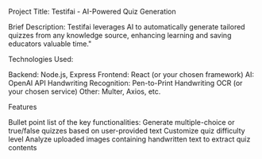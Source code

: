Project Title: Testifai - AI-Powered Quiz Generation

Brief Description: Testifai leverages AI to automatically generate tailored quizzes from any knowledge source, enhancing learning and saving educators valuable time."

Technologies Used:

Backend: Node.js, Express
Frontend: React (or your chosen framework)
AI: OpenAI API
Handwriting Recognition: Pen-to-Print Handwriting OCR (or your chosen service)
Other: Multer, Axios, etc.

Features

Bullet point list of the key functionalities:
Generate multiple-choice or true/false quizzes based on user-provided text
Customize quiz difficulty level
Analyze uploaded images containing handwritten text to extract quiz contents
